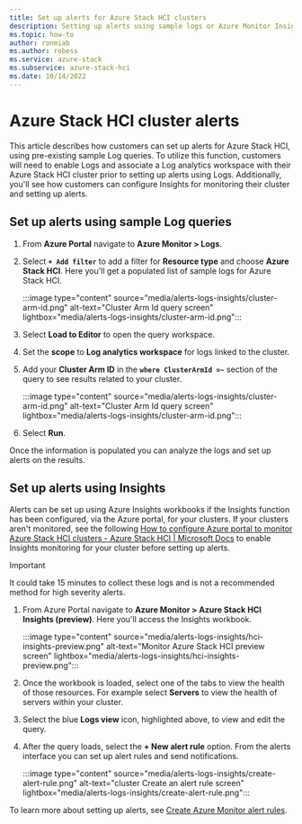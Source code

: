 ```yaml
---
title: Set up alerts for Azure Stack HCI clusters
description: Setting up alerts using sample logs or Azure Monitor Insights workbooks.
ms.topic: how-to
author: ronmiab
ms.author: robess
ms.service: azure-stack
ms.subservice: azure-stack-hci
ms.date: 10/14/2022
---
```


# Azure Stack HCI cluster alerts

This article describes how customers can set up alerts for Azure Stack HCI, using pre-existing sample Log queries. To utilize this function, customers will need to enable Logs and associate a Log analytics workspace with their Azure Stack HCI cluster prior to setting up alerts using Logs. Additionally, you'll see how customers can configure Insights for monitoring their cluster and setting up alerts.

## Set up alerts using sample Log queries

1. From **Azure Portal** navigate to **Azure Monitor > Logs**.
2. Select **`+ Add filter`** to add a filter for **Resource type** and choose **Azure Stack HCI**. Here you'll get a populated list of sample logs for Azure Stack HCI.

    :::image type="content" source="media/alerts-logs-insights/cluster-arm-id.png" alt-text="Cluster Arm Id query screen" lightbox="media/alerts-logs-insights/cluster-arm-id.png":::

3. Select **Load to Editor** to open the query workspace.
4. Set the **scope** to **Log analytics workspace** for logs linked to the cluster.
5. Add your **Cluster Arm ID** in the **`where ClusterArmId =~`** section of the query to see results related to your cluster.

    :::image type="content" source="media/alerts-logs-insights/cluster-arm-id.png" alt-text="Cluster Arm Id query screen" lightbox="media/alerts-logs-insights/cluster-arm-id.png":::

6. Select **Run**.

Once the information is populated you can analyze the logs and set up alerts on the results.

## Set up alerts using Insights

Alerts can be set up using Azure Insights workbooks if the Insights function has been configured, via the Azure portal, for your clusters. If your clusters aren't monitored, see the following [How to configure Azure portal to monitor Azure Stack HCI clusters - Azure Stack HCI | Microsoft Docs](../manage/monitor-hci-single.md) to enable Insights monitoring for your cluster before setting up alerts.

> [!IMPORTANT]
> It could take 15 minutes to collect these logs and is not a recommended method for high severity alerts.

1. From Azure Portal navigate to **Azure Monitor > Azure Stack HCI Insights (preview)**. Here you'll access the Insights workbook.

    :::image type="content" source="media/alerts-logs-insights/hci-insights-preview.png" alt-text="Monitor Azure Stack HCI preview screen" lightbox="media/alerts-logs-insights/hci-insights-preview.png":::

2. Once the workbook is loaded, select one of the tabs to view the health of those resources. For example select **Servers** to view the health of servers within your cluster.
3. Select the blue **Logs view** icon, highlighted above, to view and edit the query.
4. After the query loads, select the **+ New alert rule** option. From the alerts interface you can set up alert rules and send notifications.

    :::image type="content" source="media/alerts-logs-insights/create-alert-rule.png" alt-text="cluster Create an alert rule screen" lightbox="media/alerts-logs-insights/create-alert-rule.png":::

To learn more about setting up alerts, see [Create Azure Monitor alert rules](/azure/azure-monitor/alerts/alerts-create-new-alert-rule).
